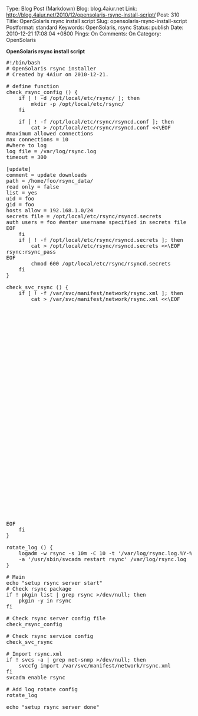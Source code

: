 Type: Blog Post (Markdown)
Blog: blog.4aiur.net
Link: http://blog.4aiur.net/2010/12/opensolaris-rsync-install-script/
Post: 310
Title: OpenSolaris rsync install script
Slug: opensolaris-rsync-install-script
Postformat: standard
Keywords: OpenSolaris, rsync
Status: publish
Date: 2010-12-21 17:08:04 +0800
Pings: On
Comments: On
Category: OpenSolaris

**OpenSolaris rsync install script**

<pre lang="bash">#!/bin/bash
# OpenSolaris rsync installer
# Created by 4Aiur on 2010-12-21.

# define function
check_rsync_config () {
    if [ ! -d /opt/local/etc/rsync/ ]; then
        mkdir -p /opt/local/etc/rsync/
    fi
    
    if [ ! -f /opt/local/etc/rsync/rsyncd.conf ]; then
        cat > /opt/local/etc/rsync/rsyncd.conf <<\EOF
#maximum allowed connections
max connections = 10
#where to log
log file = /var/log/rsync.log
timeout = 300

[update]
comment = update downloads
path = /home/foo/rsync_data/
read only = false
list = yes
uid = foo
gid = foo 
hosts allow = 192.168.1.0/24
secrets file = /opt/local/etc/rsync/rsyncd.secrets
auth users = foo #enter username specified in secrets file
EOF
    fi
    if [ ! -f /opt/local/etc/rsync/rsyncd.secrets ]; then
        cat > /opt/local/etc/rsync/rsyncd.secrets <<\EOF
rsync:rsync_pass
EOF
        chmod 600 /opt/local/etc/rsync/rsyncd.secrets
    fi
}

check_svc_rsync () {
    if [ ! -f /var/svc/manifest/network/rsync.xml ]; then
        cat > /var/svc/manifest/network/rsync.xml <<\EOF
<?xml version="1.0"?>
<!DOCTYPE service_bundle SYSTEM "/usr/share/lib/xml/dtd/service_bundle.dtd.1">

<service_bundle type='manifest' name='rsync'>

  <service name='network/rsync' type='service' version='4'>

    <create_default_instance enabled='false'/>

    <single_instance/>

    <!--
    If there's no network, then there's no point in running 
    -->
    <dependency
      name='loopback'
      grouping='require_all'
      restart_on='error'
      type='service'>
      <service_fmri value='svc:/network/loopback:default'/>
    </dependency>

    <dependency
      name='physical'
      grouping='require_all'
      restart_on='error'
      type='service'>
      <service_fmri value='svc:/network/physical:default'/>
    </dependency>
    <dependency
      name='config_data'
      grouping='require_all'
      restart_on='restart'
      type='path'>
      <service_fmri value='file://localhost//opt/local/etc/rsync/rsyncd.conf'/>
    </dependency>
    <dependency
      name='fs-local'
      grouping='require_all'
      restart_on='none'
      type='service'>
      <service_fmri value='svc:/system/filesystem/local'/>
    </dependency>

    <exec_method
      type='method'
      name='start'
      exec='/opt/local/bin/rsync --daemon'
      timeout_seconds='60'/>

    <exec_method
      type='method'
      name='stop'
      exec=':kill'
      timeout_seconds='60'/>

    <exec_method
      type='method'
      name='refresh'
      exec=':kill -HUP'
      timeout_seconds='60'/>

    <stability value='Unstable'/>

    <template>
      <common_name>
        <loctext xml:lang='C'>RSYNC daemon</loctext>
      </common_name>

      <documentation>
        <manpage title='rsync' section='7'/>
        <doc_link name='rsync.org' uri='http://www.rsync.org/docs/'/>
      </documentation>
    </template>
  </service>
</service_bundle>
EOF
    fi
}

rotate_log () {
    logadm -w rsync -s 10m -C 10 -t '/var/log/rsync.log.%Y-%m' \
    -a '/usr/sbin/svcadm restart rsync' /var/log/rsync.log
}

# Main
echo "setup rsync server start"
# Check rsync package
if ! pkgin list | grep rsync >/dev/null; then
    pkgin -y in rsync
fi

# Check rsync server config file
check_rsync_config

# Check rsync service config
check_svc_rsync

# Import rsync.xml
if ! svcs -a | grep net-snmp >/dev/null; then
    svccfg import /var/svc/manifest/network/rsync.xml
fi
svcadm enable rsync

# Add log rotate config
rotate_log

echo "setup rsync server done"</pre>
